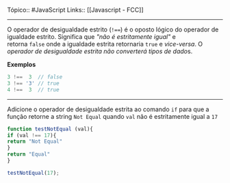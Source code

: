Tópico:: #JavaScript 
Links:: [[Javascript - FCC]]

---
O operador de desigualdade estrito (`!==`) é o oposto lógico do operador de igualdade estrito. Significa que *"não é estritamente igual"* e retorna `false` onde a igualdade estrita retornaria `true` e _vice-versa_. O *operador de desigualdade estrita não converterá tipos de dado*s.

**Exemplos**

```js
3 !==  3  // false
3 !== '3' // true
4 !==  3  // true
```

---

Adicione o operador de desigualdade estrita ao comando `if` para que a função retorne a string `Not Equal` quando `val` não é estritamente igual a `17`

```js
function testNotEqual (val){
if (val !== 17){
return "Not Equal"
}
return "Equal"
} 

testNotEqual(17);
```